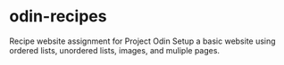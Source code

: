 # odin-recipes
Recipe website assignment for Project Odin
Setup a basic website using ordered lists, unordered lists, images, and muliple pages.
